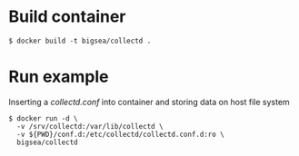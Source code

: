 Build container
==============
```
$ docker build -t bigsea/collectd .
```
Run example
==========
Inserting a _collectd.conf_ into container and storing data on host file system
```
$ docker run -d \
  -v /srv/collectd:/var/lib/collectd \
  -v ${PWD}/conf.d:/etc/collectd/collectd.conf.d:ro \
  bigsea/collectd
```
